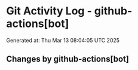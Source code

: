 # Git Activity Log - github-actions[bot]
Generated at: Thu Mar 13 08:04:05 UTC 2025
## Changes by github-actions[bot]
```diff
```
